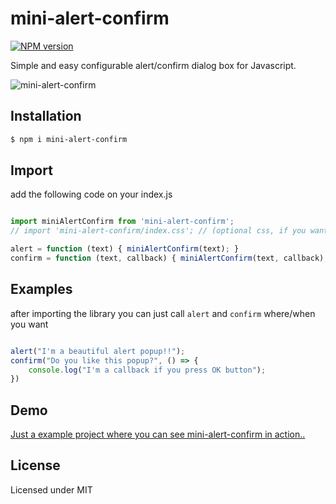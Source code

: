 # mini-alert-confirm

[![NPM version](https://img.shields.io/npm/v/mini-alert-confirm.svg?style=flat)](https://www.npmjs.com/package/mini-alert-confirm)

Simple and easy configurable alert/confirm dialog box for Javascript.

![mini-alert-confirm](https://user-images.githubusercontent.com/6490641/83878015-5fc2e400-a733-11ea-93d6-b157c96afd46.gif "mini-alert-confirm")

## Installation

```bash
$ npm i mini-alert-confirm
```

## Import

add the following code on your index.js

```js

import miniAlertConfirm from 'mini-alert-confirm';
// import 'mini-alert-confirm/index.css'; // (optional css, if you want to customize the dialog box)

alert = function (text) { miniAlertConfirm(text); }
confirm = function (text, callback) { miniAlertConfirm(text, callback); }

```

## Examples

after importing the library you can just call `alert` and `confirm` where/when you want

```js

alert("I'm a beautiful alert popup!!");
confirm("Do you like this popup?", () => {
    console.log("I'm a callback if you press OK button");
})

```

## Demo

[Just a example project where you can see mini-alert-confirm in action..](https://scammy.is)

## License

Licensed under MIT
